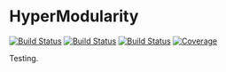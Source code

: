 # HyperModularity

[![Build Status](https://github.com/nveldt/TestPkg.jl/workflows/CI/badge.svg)](https://github.com/nveldt/TestPkg.jl/actions)
[![Build Status](https://travis-ci.com/nveldt/TestPkg.jl.svg?branch=master)](https://travis-ci.com/nveldt/TestPkg.jl)
[![Build Status](https://ci.appveyor.com/api/projects/status/github/nveldt/TestPkg.jl?svg=true)](https://ci.appveyor.com/project/nveldt/TestPkg-jl)
[![Coverage](https://codecov.io/gh/nveldt/TestPkg.jl/branch/master/graph/badge.svg)](https://codecov.io/gh/nveldt/TestPkg.jl)


Testing.
